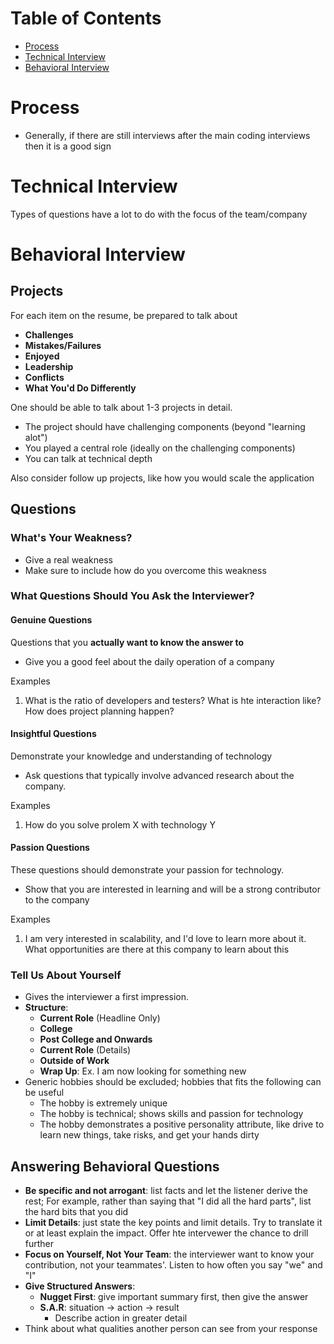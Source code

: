 # Table of Contents

- [Process](#process)
- [Technical Interview](#technical)
- [Behavioral Interview](#behavioral)

# Process <div id="process">

- Generally, if there are still interviews after the main coding interviews then
  it is a good sign

# Technical Interview <div id="technical">

Types of questions have a lot to do with the focus of the team/company

# Behavioral Interview <div id="behavioral">

## Projects

For each item on the resume, be prepared to talk about

- **Challenges**
- **Mistakes/Failures**
- **Enjoyed**
- **Leadership**
- **Conflicts**
- **What You'd Do Differently**

One should be able to talk about 1-3 projects in detail.

- The project should have challenging components (beyond "learning alot")
- You played a central role (ideally on the challenging components)
- You can talk at technical depth

Also consider follow up projects, like how you would scale the application

## Questions

### What's Your Weakness?

- Give a real weakness
- Make sure to include how do you overcome this weakness

### What Questions Should You Ask the Interviewer?

#### Genuine Questions

Questions that you **actually want to know the answer to**

- Give you a good feel about the daily operation of a company

Examples

1. What is the ratio of developers and testers? What is hte interaction like?
   How does project planning happen?

#### Insightful Questions

Demonstrate your knowledge and understanding of technology

- Ask questions that typically involve advanced research about the company.

Examples

1. How do you solve prolem X with technology Y

#### Passion Questions

These questions should demonstrate your passion for technology.

- Show that you are interested in learning and will be a strong contributor to
  the company

Examples

1. I am very interested in scalability, and I'd love to learn more about it.
   What opportunities are there at this company to learn about this

### Tell Us About Yourself

- Gives the interviewer a first impression.
- **Structure**:
  - **Current Role** (Headline Only)
  - **College**
  - **Post College and Onwards**
  - **Current Role** (Details)
  - **Outside of Work**
  - **Wrap Up**: Ex. I am now looking for something new
- Generic hobbies should be excluded; hobbies that fits the following can be
  useful
  - The hobby is extremely unique
  - The hobby is technical; shows skills and passion for technology
  - The hobby demonstrates a positive personality attribute, like drive to learn
    new things, take risks, and get your hands dirty

## Answering Behavioral Questions

- **Be specific and not arrogant**: list facts and let the listener derive the
  rest; For example, rather than saying that "I did all the hard parts", list
  the hard bits that you did
- **Limit Details**: just state the key points and limit details. Try to
  translate it or at least explain the impact. Offer hte intervewer the chance
  to drill further
- **Focus on Yourself, Not Your Team**: the interviewer want to know your
  contribution, not your teammates'. Listen to how often you say "we" and "I"
- **Give Structured Answers**:
  - **Nugget First**: give important summary first, then give the answer
  - **S.A.R**: situation -> action -> result
    - Describe action in greater detail
- Think about what qualities another person can see from your response
